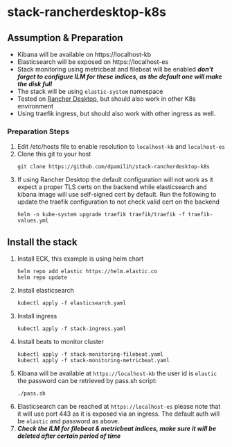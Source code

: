 # stack-rancherdesktop-k8s

## Assumption & Preparation

- Kibana will be available on https://localhost-kb
- Elasticsearch will be exposed on https://localhost-es
- Stack monitoring using metricbeat and filebeat will be enabled ***don't forget to configure ILM for these indices, as the default one will make the disk full***
- The stack will be using ```elastic-system``` namespace
- Tested on [Rancher Desktop](https://rancherdesktop.io/), but should also work in other K8s environment
- Using traefik ingress, but should also work with other ingress as well. 

### Preparation Steps
1. Edit /etc/hosts file to enable resolution to ```localhost-kb``` and ```localhost-es```
2. Clone this git to your host 
    ```
    git clone https://github.com/dpamilih/stack-rancherdesktop-k8s
    ```
3. If using Rancher Desktop the default configuration will not work as it expect a proper TLS certs on the backend while elasticsearch and kibana image will use self-signed cert by default. Run the following to update the traefik configuration to not check valid cert on the backend 
     ```
     helm -n kube-system upgrade traefik traefik/traefik -f traefik-values.yml
     ```

## Install the stack

1. Install ECK, this example is using helm chart
    ```
    helm repo add elastic https://helm.elastic.co
    helm repo update
    ```
2. Install elasticsearch
    ```
    kubectl apply -f elasticsearch.yaml
    ```
3. Install ingress
    ```
    kubectl apply -f stack-ingress.yaml
    ```
4. Install beats to monitor cluster
    ```
    kubectl apply -f stack-monitoring-filebeat.yaml
    kubectl apply -f stack-monitoring-metricbeat.yaml
    ```
5. Kibana will be available at ```https://localhost-kb``` the user id is ```elastic``` the password can be retrieved by pass.sh script:
    ```
    ./pass.sh
    ```
6. Elasticsearch can be reached at ```https://localhost-es``` please note that it will use port 443 as it is exposed via an ingress. The default auth will be ```elastic``` and password as above.
6. ***Check the ILM for filebeat & metricbeat indices, make sure it will be deleted after certain period of time***
